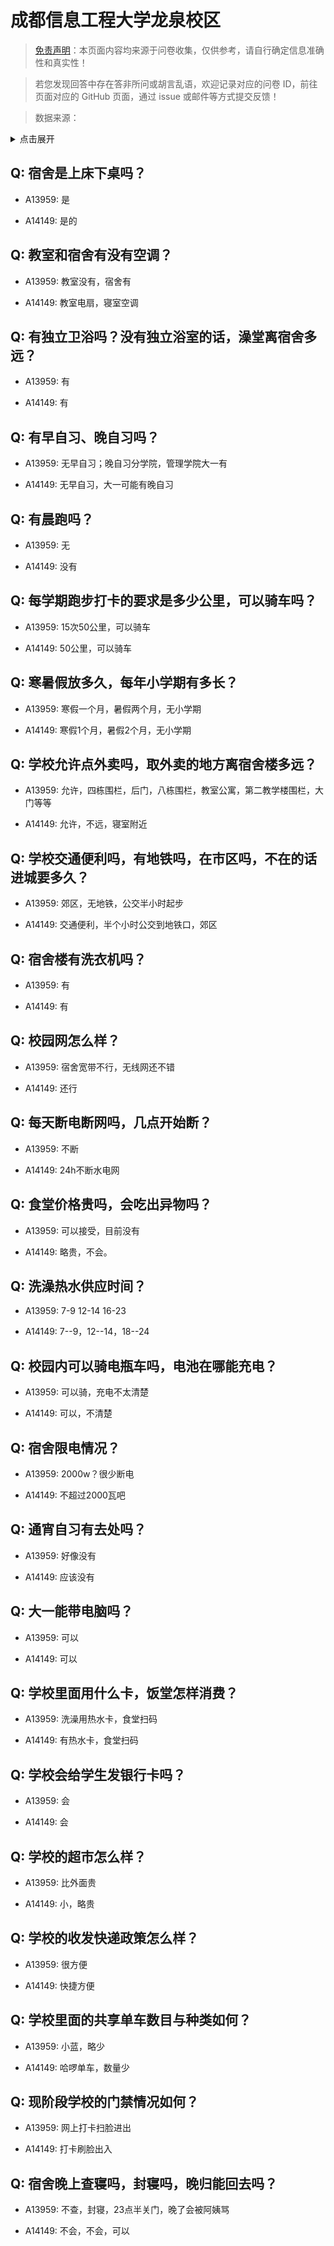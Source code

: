 # 成都信息工程大学龙泉校区

> [免责声明](https://colleges.chat/#_3)：本页面内容均来源于问卷收集，仅供参考，请自行确定信息准确性和真实性！

> 若您发现回答中存在答非所问或胡言乱语，欢迎记录对应的问卷 ID，前往页面对应的 GitHub 页面，通过 issue 或邮件等方式提交反馈！

> 数据来源：

<details><summary>点击展开</summary>
<ul>
<li>A13959: 匿名 (2022 年 07 月)</li>
<li>A14149: 匿名 (2022 年 07 月)</li>
</ul>
</details>

## Q: 宿舍是上床下桌吗？

- A13959: 是

- A14149: 是的

## Q: 教室和宿舍有没有空调？

- A13959: 教室没有，宿舍有

- A14149: 教室电扇，寝室空调

## Q: 有独立卫浴吗？没有独立浴室的话，澡堂离宿舍多远？

- A13959: 有

- A14149: 有

## Q: 有早自习、晚自习吗？

- A13959: 无早自习；晚自习分学院，管理学院大一有

- A14149: 无早自习，大一可能有晚自习

## Q: 有晨跑吗？

- A13959: 无

- A14149: 没有

## Q: 每学期跑步打卡的要求是多少公里，可以骑车吗？

- A13959: 15次50公里，可以骑车

- A14149: 50公里，可以骑车

## Q: 寒暑假放多久，每年小学期有多长？

- A13959: 寒假一个月，暑假两个月，无小学期

- A14149: 寒假1个月，暑假2个月，无小学期

## Q: 学校允许点外卖吗，取外卖的地方离宿舍楼多远？

- A13959: 允许，四栋围栏，后门，八栋围栏，教室公寓，第二教学楼围栏，大门等等

- A14149: 允许，不远，寝室附近

## Q: 学校交通便利吗，有地铁吗，在市区吗，不在的话进城要多久？

- A13959: 郊区，无地铁，公交半小时起步

- A14149: 交通便利，半个小时公交到地铁口，郊区

## Q: 宿舍楼有洗衣机吗？

- A13959: 有

- A14149: 有

## Q: 校园网怎么样？

- A13959: 宿舍宽带不行，无线网还不错

- A14149: 还行

## Q: 每天断电断网吗，几点开始断？

- A13959: 不断

- A14149: 24h不断水电网

## Q: 食堂价格贵吗，会吃出异物吗？

- A13959: 可以接受，目前没有

- A14149: 略贵，不会。

## Q: 洗澡热水供应时间？

- A13959: 7-9 12-14 16-23

- A14149: 7--9，12--14，18--24

## Q: 校园内可以骑电瓶车吗，电池在哪能充电？

- A13959: 可以骑，充电不太清楚

- A14149: 可以，不清楚

## Q: 宿舍限电情况？

- A13959: 2000w？很少断电

- A14149: 不超过2000瓦吧

## Q: 通宵自习有去处吗？

- A13959: 好像没有

- A14149: 应该没有

## Q: 大一能带电脑吗？

- A13959: 可以

- A14149: 可以

## Q: 学校里面用什么卡，饭堂怎样消费？

- A13959: 洗澡用热水卡，食堂扫码

- A14149: 有热水卡，食堂扫码

## Q: 学校会给学生发银行卡吗？

- A13959: 会

- A14149: 会

## Q: 学校的超市怎么样？

- A13959: 比外面贵

- A14149: 小，略贵

## Q: 学校的收发快递政策怎么样？

- A13959: 很方便

- A14149: 快捷方便

## Q: 学校里面的共享单车数目与种类如何？

- A13959: 小蓝，略少

- A14149: 哈啰单车，数量少

## Q: 现阶段学校的门禁情况如何？

- A13959: 网上打卡扫脸进出

- A14149: 打卡刷脸出入

## Q: 宿舍晚上查寝吗，封寝吗，晚归能回去吗？

- A13959: 不查，封寝，23点半关门，晚了会被阿姨骂

- A14149: 不会，不会，可以

